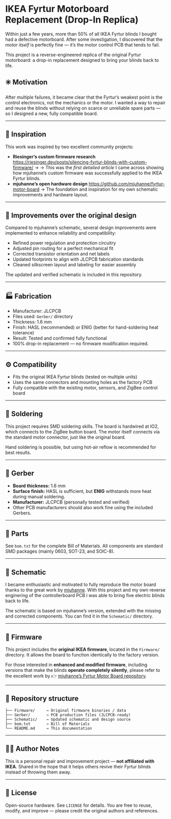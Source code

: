 # IKEA Fyrtur Motorboard Replacement (Drop-In Replica)

Within just a few years, more than 50% of all IKEA Fyrtur blinds I bought had a defective motorboard.
After some investigation, I discovered that the *motor itself* is perfectly fine — it’s the motor control PCB that tends to fail.

This project is a reverse-engineered replica of the original Fyrtur motorboard: a drop-in replacement designed to bring your blinds back to life.

## ✳️ Motivation

After multiple failures, it became clear that the Fyrtur’s weakest point is the control electronics, not the mechanics or the motor.
I wanted a way to repair and reuse the blinds without relying on scarce or unreliable spare parts — so I designed a new, fully compatible board.

------

## 🧠 Inspiration

This work was inspired by two excellent community projects:

- **Riesinger’s custom firmware research**
   https://riesinger.dev/posts/silencing-fyrtur-blinds-with-custom-firmware/
   → → This was the *first detailed article* I came across showing how mjuhanne’s custom firmware was successfully applied to the IKEA Fyrtur blinds.
- **mjuhanne’s open hardware design**
   https://github.com/mjuhanne/fyrtur-motor-board
   → The foundation and inspiration for my own schematic improvements and hardware layout.

------

## 🧩 Improvements over the original design

Compared to mjuhanne’s schematic, several design improvements were implemented to enhance reliability and compatibility:

- Refined power regulation and protection circuitry
- Adjusted pin routing for a perfect mechanical fit
- Corrected transistor orientation and net labels
- Updated footprints to align with JLCPCB fabrication standards
- Cleaned silkscreen layout and labeling for easier assembly

The updated and verified schematic is included in this repository.

------

## 🏭 Fabrication

- Manufacturer: JLCPCB
- Files used: `Gerber/` directory
- Thickness: 1.6 mm
- Finish: HASL (recommended) or ENIG (better for hand-soldering heat tolerance)
- Result: Tested and confirmed fully functional
- 100% drop-in replacement — no firmware modification required.

------

## ⚙️ Compatibility

- Fits the original IKEA Fyrtur blinds (tested on multiple units)
- Uses the same connectors and mounting holes as the factory PCB
- Fully compatible with the existing motor, sensors, and ZigBee control board

------

## 🔧 Soldering

This project requires SMD soldering skills.
The board is hardwired at IO2, which connects to the ZigBee button board.
The motor itself connects via the standard motor connector, just like the original board.

Hand soldering is possible, but using hot-air reflow is recommended for best results.

------

## 🧱 Gerber

- **Board thickness:** 1.6 mm
- **Surface finish:** HASL is sufficient, but **ENIG** withstands more heat during manual soldering.
- **Manufacturer:** JLCPCB (personally tested and verified)
- Other PCB manufacturers should also work fine using the included Gerbers.

------

## 🧩 Parts

See `bom.txt` for the complete Bill of Materials.
All components are standard SMD packages (mainly 0603, SOT-23, and SOIC-8).

------

## 🧾 Schematic

I became enthusiastic and motivated to fully reproduce the motor board thanks to the great work by [mjuhanne](https://github.com/mjuhanne/fyrtur-motor-board).
With this project and my own reverse enginering of the controllerboard PCB i was able to bring five electric blinds back to life.

The schematic is based on mjuhanne’s version, extended with the missing and corrected components. You can find it in the `Schematic/` directory.

------

## 💾 Firmware

This project includes the **original IKEA firmware**, located in the `Firmware/` directory.
It allows the board to function identically to the factory version.

For those interested in **enhanced and modified firmware**, including versions that make the blinds **operate completely silently**, please refer to the excellent work by
 👉 [mjuhanne’s Fyrtur Motor Board repository](https://github.com/mjuhanne/fyrtur-motor-board).

------

## 📁 Repository structure

```
├── Firmware/     → Original firmware binaries / data
├── Gerber/       → PCB production files (JLCPCB-ready)
├── Schematic/    → Updated schematic and design source
├── bom.txt       → Bill of Materials
└── README.md     → This documentation
```

------

## 🧑‍🔬 Author Notes

This is a personal repair and improvement project — **not affiliated with IKEA**.
Shared in the hope that it helps others revive their Fyrtur blinds instead of throwing them away.

------

## 📜 License

Open-source hardware. See `LICENSE` for details.
You are free to reuse, modify, and improve — please credit the original authors and references.
